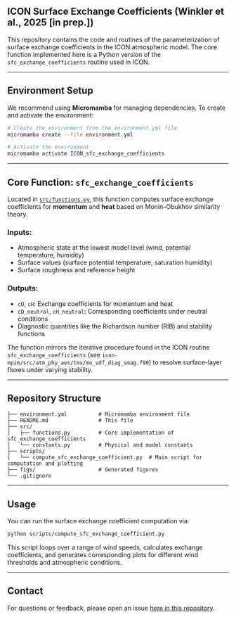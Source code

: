 ## ICON Surface Exchange Coefficients (Winkler et al., 2025 [in prep.])

This repository contains the code and routines of the parameterization of surface exchange coefficients in the ICON atmospheric model. The core function implemented here is a Python version of the `sfc_exchange_coefficients` routine used in ICON.

---

## Environment Setup

We recommend using **Micromamba** for managing dependencies. To create and activate the environment:

```bash
# Create the environment from the environment.yml file
micromamba create --file environment.yml

# Activate the environment
micromamba activate ICON_sfc_exchange_coefficients
```

---

## Core Function: `sfc_exchange_coefficients`

Located in [`src/functions.py`](src/functions.py), this function computes surface exchange coefficients for **momentum** and **heat** based on Monin–Obukhov similarity theory.

### Inputs:
- Atmospheric state at the lowest model level (wind, potential temperature, humidity)
- Surface values (surface potential temperature, saturation humidity)
- Surface roughness and reference height

### Outputs:
- `cD`, `cH`: Exchange coefficients for momentum and heat
- `cD_neutral`, `cH_neutral`: Corresponding coefficients under neutral conditions
- Diagnostic quantities like the Richardson number (RIB) and stability functions

The function mirrors the iterative procedure found in the ICON routine `sfc_exchange_coefficients` (see `icon-mpim/src/atm_phy_aes/tmx/mo_vdf_diag_smag.f90`) to resolve surface-layer fluxes under varying stability.

---

## Repository Structure

```
├── environment.yml          # Micromamba environment file
├── README.md                # This file
├── src/
│   ├── functions.py         # Core implementation of sfc_exchange_coefficients
│   └── constants.py         # Physical and model constants
├── scripts/
│   └── compute_sfc_exchange_coefficient.py  # Main script for computation and plotting
├── figs/                    # Generated figures
└── .gitignore
```

---

## Usage

You can run the surface exchange coefficient computation via:

```bash
python scripts/compute_sfc_exchange_coefficient.py
```

This script loops over a range of wind speeds, calculates exchange coefficients, and generates corresponding plots for different wind thresholds and atmospheric conditions.

---

## Contact

For questions or feedback, please open an issue [here in this repository](https://github.com/mariuswinkler/Winkler_et_al_ICON_Surface_Exchange_paper_2025/issues).
